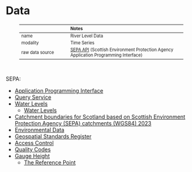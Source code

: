 # Data

<table style="width: 85%; margin-left: 35px; vertical-align: top; font-size: .7rem;">
    <colgroup>
        <col span="1" style="width: 18.5%;">
        <col span="1" style="width: 43.5%;">
    </colgroup>
    <thead><tr style="text-align: left"><th>&nbsp;</th><th>Notes</th></tr></thead>
    <tr><td>name</td><td>River Level Data</td></tr>
    <tr><td>modality</td><td>Time Series</td></tr>
    <tr><td>raw data source</td><td><a href="https://timeseriesdoc.sepa.org.uk" target="_blank">SEPA API</a> (Scottish Environment Protection Agency Application Programming Interface)</td></tr>
</table>

<br>

SEPA:

* [Application Programming Interface](https://timeseriesdoc.sepa.org.uk/api-documentation/)
* [Query Service](https://timeseries.sepa.org.uk/KiWIS/KiWIS?datasource=0&service=kisters&type=queryServices&request=getrequestinfo)
* [Water Levels](https://www.sepa.org.uk/environment/water/water-levels/)
  * [Water Levels](https://waterlevels.sepa.org.uk/)
* [Catchment boundaries for Scotland based on Scottish Environment Protection Agency (SEPA) catchments (WGS84) 2023](https://data.cefas.co.uk/view/21970)
* [Environmental Data](https://www.sepa.org.uk/environment/environmental-data/)
* [Geospatial Standards Register](https://www.gov.uk/government/publications/uk-geospatial-data-standards-register/national-geospatial-data-standards-register)
* [Access Control](https://timeseriesdoc.sepa.org.uk/api-documentation/before-you-start/what-controls-there-are-on-access/)
* [Quality Codes](https://timeseriesdoc.sepa.org.uk/api-documentation/before-you-start/how-data-validity-may-change/)
* [Gauge Height](https://waterdata.usgs.gov/blog/gage_height/)
  * [The Reference Point](https://www.usgs.gov/media/images/gage-datum-reference-point)

<br>
<br>

<br>
<br>

<br>
<br>

<br>
<br>
